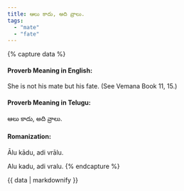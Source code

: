 ```yaml
---
title: ఆలు కాదు, అది వ్రాలు.
tags:
  - "mate"
  - "fate"
---
```


{% capture data %}
#### Proverb Meaning in English:
She is not his mate but his fate.
(See Vemana Book 11, 15.)

#### Proverb Meaning in Telugu:
ఆలు కాదు, అది వ్రాలు.

#### Romanization:
Ālu kādu, adi vrālu.

Alu kadu, adi vralu.
{% endcapture %}

{{ data | markdownify }}

